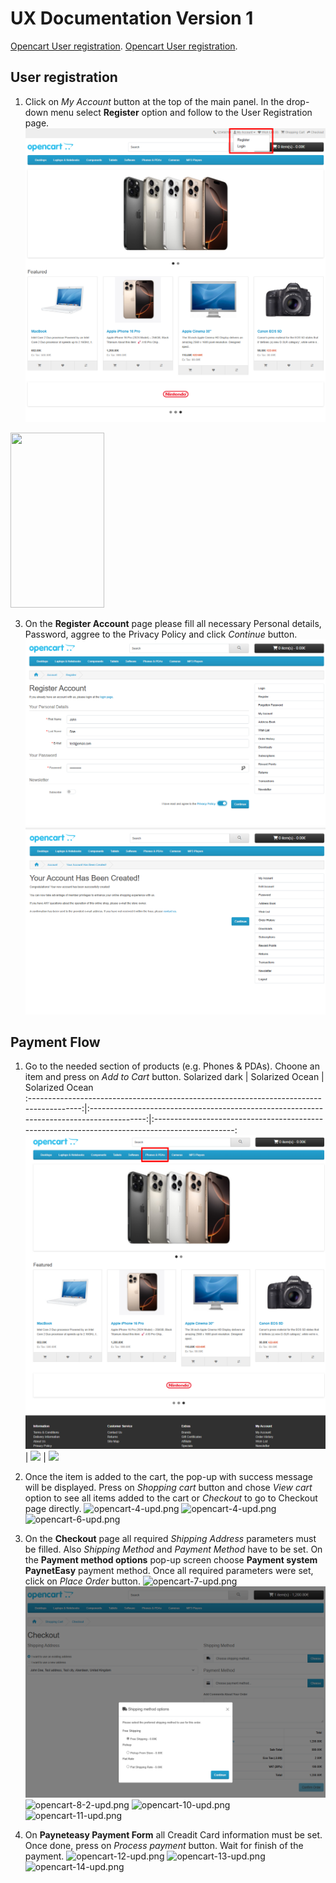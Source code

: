 # UX Documentation Version 1

[Opencart User registration](https://pages.github.com/).
[Opencart User registration](https://pages.github.com/).

  ## User registration
  
  1. Click on *My Account* button at the top of the main panel. In the drop-down menu select **Register** option and follow to the User Registration page.
  ![opencart-register-1.png](https://github.com/annihilatoratm/opencart-doc/blob/main/images/opencart-register-1.png)
<img src="[https://user-images.githubusercontent.com/16319829/81180309-2b51f000-8fee-11ea-8a78-ddfe8c3412a7.png](https://github.com/annihilatoratm/opencart-doc/blob/main/images/opencart-register-1.png)" width="150" height="280">

  3. On the **Register Account** page please fill all necessary Personal details, Password, aggree to the Privacy Policy and click *Continue* button.
  ![opencart-register-2.png](https://github.com/annihilatoratm/opencart-doc/blob/main/images/opencart-register-2.png)
  ![opencart-register-3.png](https://github.com/annihilatoratm/opencart-doc/blob/main/images/opencart-register-3.png)

  ## Payment Flow

  1. Go to the needed section of products (e.g. Phones & PDAs). Choone an item and press on *Add to Cart* button.
Solarized dark                                                                           |  Solarized Ocean                                                                         |                       Solarized Ocean          
:---------------------------------------------------------------------------------------:|:----------------------------------------------------------------------------------------:|:----------------------------------------------------------------------------------------------:
![](https://github.com/annihilatoratm/opencart-doc/blob/main/images/opencart-1-upd.png)  |  ![](https://github.com/annihilatoratm/opencart-doc/blob/main/images/opencart-2-upd.png) |  ![](https://github.com/annihilatoratm/opencart-doc/blob/main/images/opencart-3-upd.png)
  
  
  

  3. Once the item is added to the cart, the pop-up with success message will be displayed. Press on *Shopping cart* button and chose *View cart* option to see all items added to the cart or *Checkout* to go to Checkout page directly.
  ![opencart-4-upd.png](https://github.com/annihilatoratm/opencart-doc/blob/main/images/opencart-4-upd.png)
  ![opencart-4-upd.png](https://github.com/annihilatoratm/opencart-doc/blob/main/images/opencart-5-upd.png)
  ![opencart-6-upd.png](https://github.com/annihilatoratm/opencart-doc/blob/main/images/opencart-6-upd.png)

  4. On the **Checkout** page all required *Shipping Address* parameters must be filled. Also *Shipping Method* and *Payment Method* have to be set. On the **Payment method options** pop-up screen choose **Payment system PaynetEasy** payment method. Once all required parameters were set, click on *Place Order* button.
  ![opencart-7-upd.png](https://github.com/annihilatoratm/opencart-doc/blob/main/images/opencart-7-upd.png)
  ![opencart-9-upd.png](https://github.com/annihilatoratm/opencart-doc/blob/main/images/opencart-9.png)
  ![opencart-8-2-upd.png](https://github.com/annihilatoratm/opencart-doc/blob/main/images/opencart-8-2-upd.png)
  ![opencart-10-upd.png](https://github.com/annihilatoratm/opencart-doc/blob/main/images/opencart-10-upd.png)
  ![opencart-11-upd.png](https://github.com/annihilatoratm/opencart-doc/blob/main/images/opencart-11-upd.png)

  5. On **Payneteasy Payment Form** all Creadit Card information must be set. Once done, press on *Process payment* button. Wait for finish of the payment. 
  ![opencart-12-upd.png](https://github.com/annihilatoratm/opencart-doc/blob/main/images/opencart-12-upd.png)
  ![opencart-13-upd.png](https://github.com/annihilatoratm/opencart-doc/blob/main/images/opencart-13-upd.png)
  ![opencart-14-upd.png](https://github.com/annihilatoratm/opencart-doc/blob/main/images/opencart-14-upd.png)
